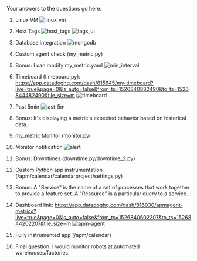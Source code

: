 Your answers to the questions go here.

1) Linux VM
![linux_vm](linux_vm.png) 

2) Host Tags
![host_tags](host_tags.png)
![tags_ui](host_tags_ui.png)


3) Database integration
![mongodb](mongodb.png)

4) Custom agent check (my_metric.py)

5) Bonus: I can modify my_metric.yaml 
![min_interval](min_interval.png)

6) Timeboard (timeboard.py): https://app.datadoghq.com/dash/815645/my-timeboard?live=true&page=0&is_auto=false&from_ts=1526840882490&to_ts=1526844482490&tile_size=m
![timeboard](timeboard.png)


7) Past 5min
![last_5m](last_5m.png)

8) Bonus: It's displaying a metric's expected behavior based on historical data.

9) my_metric Monitor (monitor.py)

10) Monitor notification
![alert](alert.png)


11) Bonus: Downtimes (downtime.py/downtime_2.py)

12) Custom Python app instrumentation (/apm/calendar/calendarproject/settings.py)

13) Bonus: A "Service" is the name of a set of processes that work together to provide a feature set. A "Resource" is a particular query to a service.

14) Dashboard link: https://app.datadoghq.com/dash/816030/apmagent-metrics?live=true&page=0&is_auto=false&from_ts=1526840602207&to_ts=1526844202207&tile_size=m
![apm-agent](apm-agent.png)



15) Fully instrumented app (/apm/calendar)

16) Final question: I would monitor robots at automated warehouses/factories.
